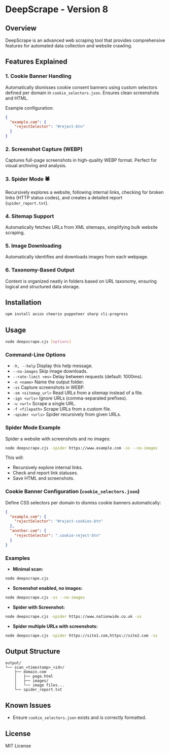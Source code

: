 
# DeepScrape - Version 8

## Overview

DeepScrape is an advanced web scraping tool that provides comprehensive features for automated data collection and website crawling.

## Features Explained

### 1. Cookie Banner Handling
Automatically dismisses cookie consent banners using custom selectors defined per domain in `cookie_selectors.json`. Ensures clean screenshots and HTML.

Example configuration:
```json
{
  "example.com": {
    "rejectSelector": "#reject-btn"
  }
}
```

### 2. Screenshot Capture (WEBP)
Captures full-page screenshots in high-quality WEBP format. Perfect for visual archiving and analysis.

### 3. Spider Mode 🕷️
Recursively explores a website, following internal links, checking for broken links (HTTP status codes), and creates a detailed report (`spider_report.txt`).

### 4. Sitemap Support
Automatically fetches URLs from XML sitemaps, simplifying bulk website scraping.

### 5. Image Downloading
Automatically identifies and downloads images from each webpage.

### 6. Taxonomy-Based Output
Content is organized neatly in folders based on URL taxonomy, ensuring logical and structured data storage.

## Installation

```bash
npm install axios cheerio puppeteer sharp cli-progress
```

## Usage

```bash
node deepscrape.cjs [options]
```

### Command-Line Options

- `-h, --help` Display this help message.
- `--no-images` Skip image downloads.
- `--rate-limit <ms>` Delay between requests (default: 1000ms).
- `-n <name>` Name the output folder.
- `-ss` Capture screenshots in WEBP.
- `-sm <sitemap_url>` Read URLs from a sitemap instead of a file.
- `-ign <urls>` Ignore URLs (comma-separated prefixes).
- `-u <url>` Scrape a single URL.
- `-f <filepath>` Scrape URLs from a custom file.
- `-spider <urls>` Spider recursively from given URLs.

### Spider Mode Example

Spider a website with screenshots and no images:

```bash
node deepscrape.cjs -spider https://www.example.com -ss --no-images
```

This will:

- Recursively explore internal links.
- Check and report link statuses.
- Save HTML and screenshots.

### Cookie Banner Configuration (`cookie_selectors.json`)

Define CSS selectors per domain to dismiss cookie banners automatically:

```json
{
  "example.com": {
    "rejectSelector": "#reject-cookies-btn"
  },
  "another.com": {
    "rejectSelector": ".cookie-reject-btn"
  }
}
```

### Examples

- **Minimal scan:**

```bash
node deepscrape.cjs
```

- **Screenshot enabled, no images:**

```bash
node deepscrape.cjs -ss --no-images
```

- **Spider with Screenshot:**

```bash
node deepscrape.cjs -spider https://www.nationwide.co.uk -ss
```

- **Spider multiple URLs with screenshots:**

```bash
node deepscrape.cjs -spider https://site1.com,https://site2.com -ss
```

## Output Structure

```
output/
└── scan_<timestamp>_<id>/
    ├── domain.com
    │   ├── page.html
    │   ├── images/
    │   └── image files...
    └── spider_report.txt
```

## Known Issues

- Ensure `cookie_selectors.json` exists and is correctly formatted.

## License

MIT License
